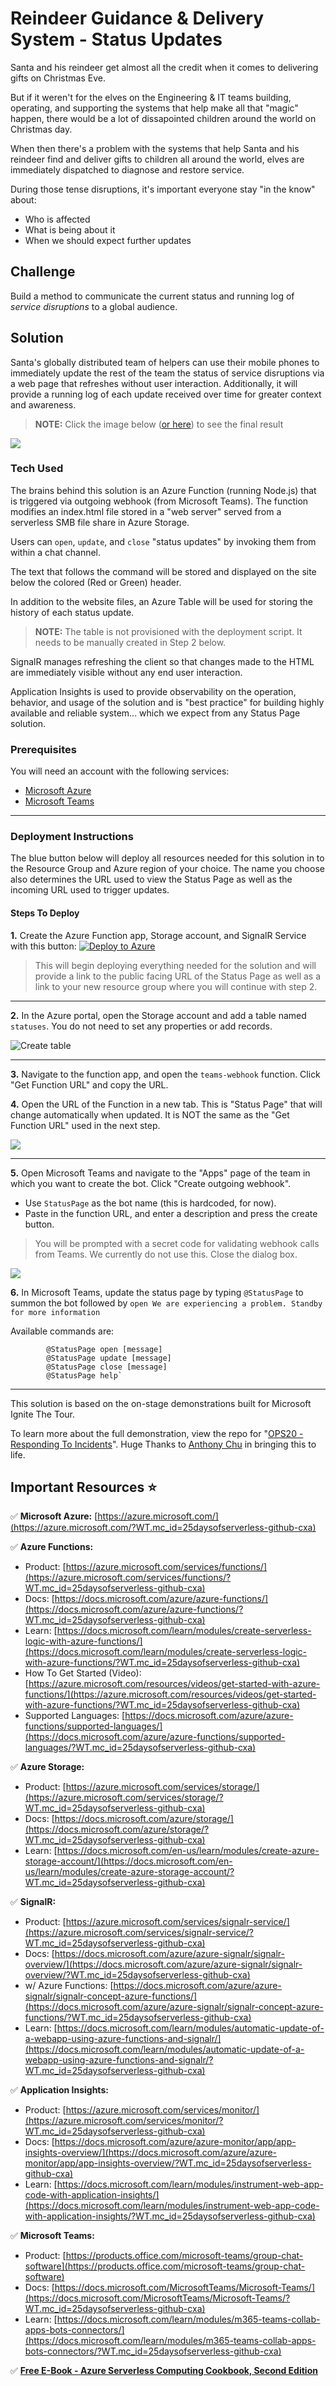 # Reindeer Guidance & Delivery System - Status Updates

Santa and his reindeer get almost all the credit when it comes to delivering gifts on Christmas Eve.

But if it weren't for the elves on the Engineering & IT teams building, operating, and supporting the systems that help make all that "magic" happen, there would be a lot of dissapointed children around the world on Christmas day.

When then there's a problem with the systems that help Santa and his reindeer find and deliver gifts to children all around the world, elves are immediately dispatched to diagnose and restore service. 

During those tense disruptions, it's important everyone stay "in the know" about:

- Who is affected
- What is being about it
- When we should expect further updates

## Challenge

Build a method to communicate the current status and running log of *service disruptions* to a global audience.

## Solution

Santa's globally distributed team of helpers can use their mobile phones to immediately update the rest of the team the status of service disruptions via a web page that refreshes without user interaction. Additionally, it will provide a running log of each update received over time for greater context and awareness.

>**NOTE:** Click the image below ([or here](https://jhandcdn.blob.core.windows.net/blob/UpdateFromTeams.gif)) to see the final result

[![](https://jhandcdn.blob.core.windows.net/blob/UpdateFromTeamsStatic.png)](https://jhandcdn.blob.core.windows.net/blob/UpdateFromTeams.gif)

### Tech Used

The brains behind this solution is an Azure Function (running Node.js) that is triggered via outgoing webhook (from Microsoft Teams). The function modifies an index.html file stored in a "web server" served from a serverless SMB file share in Azure Storage.

Users can `open`, `update`, and `close` "status updates" by invoking them from within a chat channel.

The text that follows the command will be stored and displayed on the site below the colored (Red or Green) header.

In addition to the website files, an Azure Table will be used for storing the history of each status update.
>**NOTE:** The table is not provisioned with the deployment script. It needs to be manually created in Step 2 below.

SignalR manages refreshing the client so that changes made to the HTML are immediately visible without any end user interaction.

Application Insights is used to provide observability on the operation, behavior, and usage of the solution and is "best practice" for building highly available and reliable system... which we expect from any Status Page solution.

### Prerequisites

You will need an account with the following services: 

- [Microsoft Azure](https://cda.ms/16X)
- [Microsoft Teams](https://cda.ms/17f)

---

### Deployment Instructions

The blue button below will deploy all resources needed for this solution in to the Resource Group and Azure region of your choice. The name you choose also determines the URL used to view the Status Page as well as the incoming URL used to trigger updates.

#### Steps To Deploy

**1.** Create the Azure Function app, Storage account, and SignalR Service with this button: [![Deploy to Azure](https://azuredeploy.net/deploybutton.png)](https://azuredeploy.net/)

>This will begin deploying everything needed for the solution and will provide a link to the public facing URL of the Status Page as well as a link to your new resource group where you will continue with step 2.

---

**2.** In the Azure portal, open the Storage account and add a table named `statuses`. You do not need to set any properties or add records.

![Create table](https://jhandcdn.blob.core.windows.net/blob/CreateStatusesTable.gif)

---

**3.** Navigate to the function app, and open the `teams-webhook` function. Click "Get Function URL" and copy the URL. 

**4.** Open the URL of the Function in a new tab. This is "Status Page" that will change automatically when updated. It is NOT the same as the "Get Function URL" used in the next step.

![](https://jhandcdn.blob.core.windows.net/blob/ReindeerGuidanceSystemURL.png)

---

**5.** Open Microsoft Teams and navigate to the "Apps" page of the team in which you want to create the bot. Click "Create outgoing webhook".

- Use `StatusPage` as the bot name (this is hardcoded, for now). 
- Paste in the function URL, and enter a description and press the create button.

> You will be prompted with a secret code for validating webhook calls from Teams. We currently do not use this. Close the dialog box.

[![](https://jhandcdn.blob.core.windows.net/blob/WebhookStatic.png)](https://jhandcdn.blob.core.windows.net/blob/Webhook.gif)

**6.** In Microsoft Teams, update the status page by typing `@StatusPage` to summon the bot followed by `open We are experiencing a problem. Standby for more information`

Available commands are:

```bot
        @StatusPage open [message]
        @StatusPage update [message]
        @StatusPage close [message]
        @StatusPage help`
```

---

This solution is based on the on-stage demonstrations built for Microsoft Ignite The Tour.

To learn more about the full demonstration, view the repo for "[OPS20 - Responding To Incidents](https://myignite.techcommunity.microsoft.com/sessions/82997/?WT.mc_id=25daysofserverless-devto-cxa)". Huge Thanks to [Anthony Chu](https://github.com/anthonychu) in bringing this to life.


## Important Resources ⭐️

✅ **Microsoft Azure:** [https://azure.microsoft.com/](https://azure.microsoft.com/?WT.mc_id=25daysofserverless-github-cxa)

✅ **Azure Functions:**

-   Product: [https://azure.microsoft.com/services/functions/](https://azure.microsoft.com/services/functions/?WT.mc_id=25daysofserverless-github-cxa)
-   Docs: [https://docs.microsoft.com/azure/azure-functions/](https://docs.microsoft.com/azure/azure-functions/?WT.mc_id=25daysofserverless-github-cxa)
-   Learn: [https://docs.microsoft.com/learn/modules/create-serverless-logic-with-azure-functions/](https://docs.microsoft.com/learn/modules/create-serverless-logic-with-azure-functions/?WT.mc_id=25daysofserverless-github-cxa)
-   How To Get Started (Video): [https://azure.microsoft.com/resources/videos/get-started-with-azure-functions/](https://azure.microsoft.com/resources/videos/get-started-with-azure-functions/?WT.mc_id=25daysofserverless-github-cxa)
-   Supported Languages: [https://docs.microsoft.com/azure/azure-functions/supported-languages/](https://docs.microsoft.com/azure/azure-functions/supported-languages/?WT.mc_id=25daysofserverless-github-cxa)

✅ **Azure Storage:**

-   Product: [https://azure.microsoft.com/services/storage/](https://azure.microsoft.com/services/storage/?WT.mc_id=25daysofserverless-github-cxa)
-   Docs: [https://docs.microsoft.com/azure/storage/](https://docs.microsoft.com/azure/storage/?WT.mc_id=25daysofserverless-github-cxa)
-   Learn: [https://docs.microsoft.com/en-us/learn/modules/create-azure-storage-account/](https://docs.microsoft.com/en-us/learn/modules/create-azure-storage-account/?WT.mc_id=25daysofserverless-github-cxa)

✅ **SignalR:**

-   Product: [https://azure.microsoft.com/services/signalr-service/](https://azure.microsoft.com/services/signalr-service/?WT.mc_id=25daysofserverless-github-cxa)
-   Docs: [https://docs.microsoft.com/azure/azure-signalr/signalr-overview/](https://docs.microsoft.com/azure/azure-signalr/signalr-overview/?WT.mc_id=25daysofserverless-github-cxa)
-   w/ Azure Functions: [https://docs.microsoft.com/azure/azure-signalr/signalr-concept-azure-functions/](https://docs.microsoft.com/azure/azure-signalr/signalr-concept-azure-functions/?WT.mc_id=25daysofserverless-github-cxa)
-   Learn: [https://docs.microsoft.com/learn/modules/automatic-update-of-a-webapp-using-azure-functions-and-signalr/](https://docs.microsoft.com/learn/modules/automatic-update-of-a-webapp-using-azure-functions-and-signalr/?WT.mc_id=25daysofserverless-github-cxa)

✅ **Application Insights:**

-   Product: [https://azure.microsoft.com/services/monitor/](https://azure.microsoft.com/services/monitor/?WT.mc_id=25daysofserverless-github-cxa)
-   Docs: [https://docs.microsoft.com/azure/azure-monitor/app/app-insights-overview/](https://docs.microsoft.com/azure/azure-monitor/app/app-insights-overview/?WT.mc_id=25daysofserverless-github-cxa)
-   Learn: [https://docs.microsoft.com/learn/modules/instrument-web-app-code-with-application-insights/](https://docs.microsoft.com/learn/modules/instrument-web-app-code-with-application-insights/?WT.mc_id=25daysofserverless-github-cxa)

✅ **Microsoft Teams:**

-   Product: [https://products.office.com/microsoft-teams/group-chat-software](https://products.office.com/microsoft-teams/group-chat-software)
-   Docs: [https://docs.microsoft.com/MicrosoftTeams/Microsoft-Teams/](https://docs.microsoft.com/MicrosoftTeams/Microsoft-Teams/?WT.mc_id=25daysofserverless-github-cxa)
-   Learn: [https://docs.microsoft.com/learn/modules/m365-teams-collab-apps-bots-connectors/](https://docs.microsoft.com/learn/modules/m365-teams-collab-apps-bots-connectors/?WT.mc_id=25daysofserverless-github-cxa)

✅ **[Free E-Book - Azure Serverless Computing Cookbook, Second Edition](https://azure.microsoft.com/resources/azure-serverless-computing-cookbook/?WT.mc_id=25daysofserverless-github-cxa)**